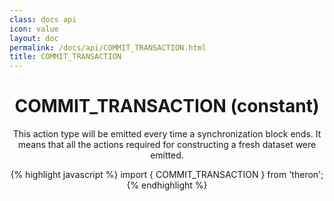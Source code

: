 ```yaml
---
class: docs api
icon: value
layout: doc
permalink: /docs/api/COMMIT_TRANSACTION.html
title: COMMIT_TRANSACTION
---
```


<header class="summary" markdown="1">

# COMMIT_TRANSACTION (constant)

This action type will be emitted every time a synchronization block ends. It
means that all the actions required for constructing a fresh dataset were emitted.

{% highlight javascript %}
import { COMMIT_TRANSACTION } from 'theron';
{% endhighlight %}

</header>
